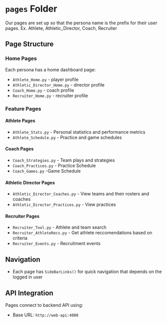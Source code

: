 # `pages` Folder

Our pages are set up so that the persona name is the prefix for their user pages. 
Ex. Athlete, Athletic_Director, Coach, Recruiter

## Page Structure

### Home Pages
Each persona has a home dashboard page:
- `Athlete_Home.py` - player profile 
- `Athletic_Director_Home.py` - director profile
- `Coach_Home.py` - coach profile
- `Recruiter_Home.py` - recruiter profile

### Feature Pages

#### Athlete Pages
- `Athlete_Stats.py` - Personal statistics and performance metrics
- `Athlete_Schedule.py` - Practice and game schedules

#### Coach Pages
- `Coach_Strategies.py` - Team plays and strategies
- `Coach_Practices.py` - Practice Schedule
- `Coach_Games.py` -Game Schedule

#### Athletic Director Pages
- `Athletic_Director_Coaches.py` - View teams and their rosters and coaches
- `Athletic_Director_Practices.py` - View practices 

#### Recruiter Pages
- `Recruiter_Tool.py` - Athlete and team search
- `Recruiter_AthleteRecs.py` - Get athlete reccomendations based on criteria
- `Recruiter_Events.py` - Recruitment events

## Navigation

- Each page has `SideBarLinks()` for quick navigation that depends on the logged in user

## API Integration

Pages connect to backend API using:
- Base URL: `http://web-api:4000`
